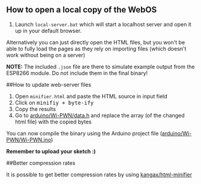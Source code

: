 ## How to open a local copy of the WebOS
1. Launch `local-server.bat` which will start a localhost server and open it up in your default browser.

Alternatively you can just directly open the HTML files, but you won't be able to fully load the pages as they rely on importing files (which doesn't work without being on a server)

**NOTE:** The included `.json` file are there to simulate example output from the ESP8266 module. Do not include them in the final binary! 


##How to update web-server files
1. Open `minifier.html` and paste the HTML source in input field  
2. Click on <kbd>minifiy + byte-ify</kbd>  
3. Copy the results  
4. Go to [arduino/Wi-PWN/data.h](http://github.com/Wi-PWN/Wi-PWN/arduino/Wi-PWN/data.h) and replace the array (of the changed html file) with the copied bytes  

You can now compile the binary using the Arduino project file ([arduino/Wi-PWN/Wi-PWN.ino](http://github.com/Wi-PWN/Wi-PWN/arduino/Wi-PWN/Wi-PWN.ino))

**Remember to upload your sketch :)**

##Better compression rates

It is possible to get better compression rates by using [kangax/html-minifier](https://github.com/kangax/html-minifier)